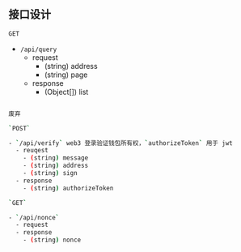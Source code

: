 ## 接口设计

`GET`

- `/api/query`
  - request
    - (string) address
    - (string) page
  - response
    - (Object[]) list

```bash

废弃

`POST`

- `/api/verify` web3 登录验证钱包所有权，`authorizeToken` 用于 jwt
  - reuqest
    - (string) message
    - (string) address
    - (string) sign 
  - response 
    - (string) authorizeToken

`GET`

- `/api/nonce`
  - request
  - response
    - (string) nonce
```
